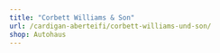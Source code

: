 ```yaml
---
title: "Corbett Williams & Son"
url: /cardigan-aberteifi/corbett-williams-und-son/
shop: Autohaus
---
```

